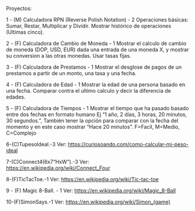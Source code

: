 Proyectos:

1 - (M) Calculadora RPN (Reverse Polish Notation) - 2
Operaciones básicas: Sumar, Restar, Multiplicar y Dividir. Mostrar histórico de operaciones (Ultimas cinco).

2 - (F) Calculadora de Cambio de Moneda - 1
Mostrar el calculo de cambio de moneda (DOP, USD, EUR) dada una entrada de una moneda X, y mostrar su conversion a las otras monedas. Usar tasas fijas.

3 - (F) Calculadora de Prestamos - 1
Mostrar el desglose de pagos de un prestamos a partir de un monto, una tasa y una fecha.

4 - (F) Calculadora de Edad - 1
Mostrar la edad de una persona basado en una fecha. Comparar contra el ultimo calculo y decir la diferencia de edades.

5 - (F) Calculadora de Tiempos - 1
Mostrar el tiempo que ha pasado basado entre dos fechas en formato humano Ej “1 año, 2 días, 3 horas, 20 minutos, 30 segundos.”, También tener la opción para comparar con la fecha del momento y en este caso mostrar “Hace 20 minutos”.
 F=Facil, M=Medio, C=Complejo
 
 
 
6-(C)TupesoIdeal.-3
Ver: https://curiosoando.com/como-calcular-mi-peso-ideal

7-(C)Connect4(6x7“HxW”).-3
Ver: https://en.wikipedia.org/wiki/Connect_Four

8-(F)TicTacToe.-1
Ver: https://en.wikipedia.org/wiki/Tic-tac-toe

9 - (F) Magic 8-Ball. - 1
Ver: https://en.wikipedia.org/wiki/Magic_8-Ball

10-(F)SimonSays.-1
Ver: https://en.wikipedia.org/wiki/Simon_(game)